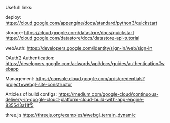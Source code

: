 Usefull links:

deploy:
https://cloud.google.com/appengine/docs/standard/python3/quickstart


storage:
https://cloud.google.com/datastore/docs/quickstart
https://cloud.google.com/datastore/docs/datastore-api-tutorial


webAuth:
https://developers.google.com/identity/sign-in/web/sign-in


OAuth2 Authentication:
https://developers.google.com/adwords/api/docs/guides/authentication#webapp


Management:
https://console.cloud.google.com/apis/credentials?project=webgl-site-constructor


Articles of build configs:
https://medium.com/google-cloud/continuous-delivery-in-google-cloud-platform-cloud-build-with-app-engine-8355d3a11ff5


three.js 
https://threejs.org/examples/#webgl_terrain_dynamic



